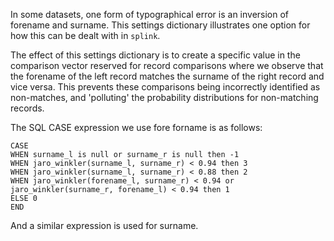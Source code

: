 In some datasets, one form of typographical error is an inversion of forename and surname.  This settings dictionary illustrates one option for how this can be dealt with in `splink`.

The effect of this settings dictionary is to create a specific value in the comparison vector reserved for record comparisons where we observe that the forename of the left record matches the surname of the right record and vice versa.  This prevents these comparisons being incorrectly identified as non-matches, and 'polluting' the probability distributions for non-matching records.

The SQL CASE expression we use fore forname is as follows:

```
CASE
WHEN surname_l is null or surname_r is null then -1
WHEN jaro_winkler(surname_l, surname_r) < 0.94 then 3
WHEN jaro_winkler(surname_l, surname_r) < 0.88 then 2
WHEN jaro_winkler(forename_l, surname_r) < 0.94 or jaro_winkler(surname_r, forename_l) < 0.94 then 1
ELSE 0
END
```

And a similar expression is used for surname.